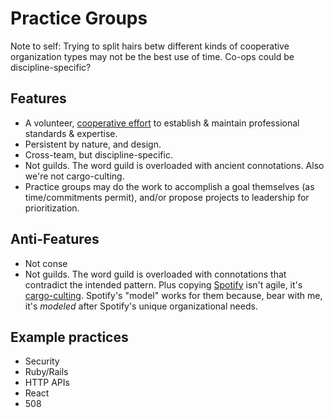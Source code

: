 # Practice Groups

Note to self: Trying to split hairs betw different kinds of cooperative organization types may not be the best use of time. Co-ops could be discipline-specific?

## Features

- A volunteer, [cooperative effort](https://en.wikipedia.org/wiki/Cooperative) to establish & maintain professional standards & expertise.
- Persistent by nature, and design.
- Cross-team, but discipline-specific.
- Not guilds. The word guild is overloaded with ancient connotations. Also we're not cargo-culting.
- Practice groups may do the work to accomplish a goal themselves (as time/commitments permit), and/or propose projects to leadership for prioritization.

## Anti-Features

- Not conse
- Not guilds. The word guild is overloaded with connotations that contradict the intended pattern. Plus copying [Spotify](https://www.atlassian.com/agile/agile-at-scale/spotify) isn't agile, it's [cargo-culting](https://en.wikipedia.org/wiki/Cargo_cult). Spotify's "model" works for them because, bear with me, it's _modeled_ after Spotify's unique organizational needs.

## Example practices

- Security
- Ruby/Rails
- HTTP APIs
- React
- 508
<!--stackedit_data:
eyJoaXN0b3J5IjpbOTU0MDYxMTgyLDI0OTUyNjE1M119
-->